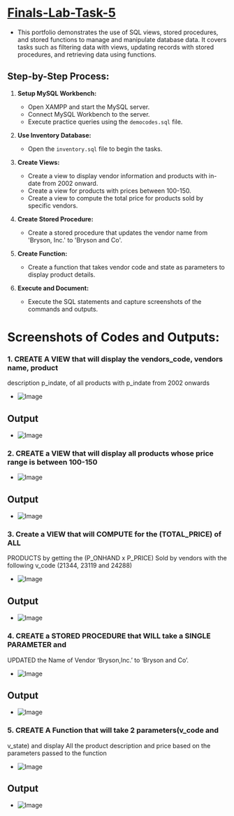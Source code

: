 # [Finals-Lab-Task-5](https://github.com/user-attachments/files/20131938/Finals.Lab.Task.5.Soguilon.docx)
- This portfolio demonstrates the use of SQL views, stored procedures, and stored functions to manage and manipulate database data. It covers tasks such as filtering data with views, updating records with stored procedures, and retrieving data using functions.

## Step-by-Step Process:
1. **Setup MySQL Workbench:**

   * Open XAMPP and start the MySQL server.
   * Connect MySQL Workbench to the server.
   * Execute practice queries using the `democodes.sql` file.

2. **Use Inventory Database:**

   * Open the `inventory.sql` file to begin the tasks.

3. **Create Views:**

   * Create a view to display vendor information and products with in-date from 2002 onward.
   * Create a view for products with prices between 100-150.
   * Create a view to compute the total price for products sold by specific vendors.

4. **Create Stored Procedure:**

   * Create a stored procedure that updates the vendor name from 'Bryson, Inc.' to 'Bryson and Co'.

5. **Create Function:**

   * Create a function that takes vendor code and state as parameters to display product details.

6. **Execute and Document:**

   * Execute the SQL statements and capture screenshots of the commands and outputs.

# Screenshots of Codes and Outputs:
### 1. CREATE A VIEW that will display the vendors_code, vendors name, product
description p_indate, of all products with p_indate from 2002 onwards
- ![Image](https://github.com/user-attachments/assets/936efb6b-d2f6-4883-be4e-1c543882a7a6)

## Output
- ![Image](https://github.com/user-attachments/assets/450af108-05d1-499e-902a-aca579f8a400)

### 2. CREATE a VIEW that will display all products whose price range is between 100-150
- ![Image](https://github.com/user-attachments/assets/112c89dc-beb1-4e6b-8aa1-a2d6ff922ef9)

## Output
- ![Image](https://github.com/user-attachments/assets/4e3d6e94-881a-4b9a-a7a6-a07dbc98cc3e)

### 3. Create a VIEW that will COMPUTE for the (TOTAL_PRICE) of ALL
PRODUCTS by getting the (P_ONHAND x P_PRICE) Sold by vendors with
the following v_code (21344, 23119 and 24288)
- ![Image](https://github.com/user-attachments/assets/5d8ae890-7b78-4220-9830-e8d864f17142)
## Output
- ![Image](https://github.com/user-attachments/assets/38b9f98c-dd3b-40b9-82fb-29c3afc66f53)

### 4. CREATE a STORED PROCEDURE that WILL take a SINGLE PARAMETER and
UPDATED the Name of Vendor ‘Bryson,Inc.’ to ‘Bryson and Co’.
- ![Image](https://github.com/user-attachments/assets/67b2f998-dc9f-4cdd-829d-f16ecfcb0a4b)
## Output
- ![Image](https://github.com/user-attachments/assets/523c4353-5e20-4b0a-98b4-51f73339471b)

### 5. CREATE A Function that will take 2 parameters(v_code and
v_state) and display All the product description and price based on
the parameters passed to the function
- ![Image](https://github.com/user-attachments/assets/447f52bb-16dc-44ba-ba2f-fd92e20ecb13)
## Output
- ![Image](https://github.com/user-attachments/assets/fbfc6956-a0da-402b-aa3e-da48c4da2dea)
